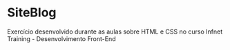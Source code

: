 # SiteBlog
Exercício desenvolvido durante as aulas sobre HTML e CSS no curso Infnet Training - Desenvolvimento Front-End
